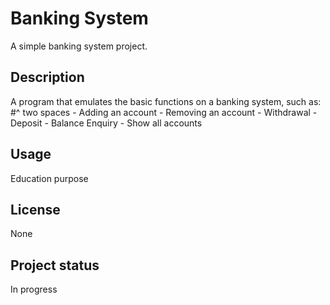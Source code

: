 # Banking System
A simple banking system project.

## Description
A program that emulates the basic functions on a banking system, such as:
#^ two spaces
    - Adding an account
    - Removing an account
    - Withdrawal
    - Deposit
    - Balance Enquiry
    - Show all accounts

## Usage
   Education purpose
## License
   None
## Project status
   In progress
